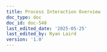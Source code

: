 ```yaml
---
title: Process Interaction Overview
doc_type: doc
doc_id: doc-548
last_edited_date: '2025-05-25'
last_edited_by: Ryan Laird
version: '1.0'
---
```



